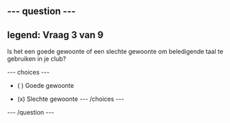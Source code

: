 --- question ---
---
legend: Vraag 3 van 9
---

Is het een goede gewoonte of een slechte gewoonte om beledigende taal te gebruiken in je club?

--- choices ---
- ( ) Goede gewoonte

- (x) Slechte gewoonte --- /choices ---

--- /question ---

